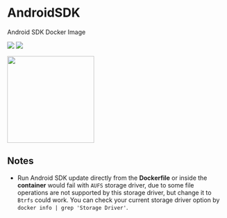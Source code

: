# AndroidSDK

Android SDK Docker Image

[![](https://img.shields.io/badge/Docker%20Hub-info-blue.svg)](https://hub.docker.com/r/thyrlian/android-sdk/)
[![](https://badge.imagelayers.io/thyrlian/android-sdk:latest.svg)](https://imagelayers.io/?images=thyrlian/android-sdk:latest)

<img src="https://github.com/thyrlian/AndroidSDK/blob/master/Images/AndroidSDK.png?raw=true" width="200">

## Notes

* Run Android SDK update directly from the **Dockerfile** or inside the **container** would fail with `AUFS` storage driver, due to some file operations are not supported by this storage driver, but change it to `Btrfs` could work.  You can check your current storage driver option by `docker info | grep 'Storage Driver'`.
